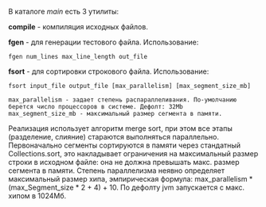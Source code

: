 В каталоге *main* есть 3 утилиты:

**compile** - компиляция исходных файлов.

**fgen** - для генерации тестового файла.
    Использование: 
    
    fgen num_lines max_line_length out_file
    
**fsort** - для сортировки строкового файла.
    Использование:
    
    fsort input_file output_file [max_parallelism] [max_segment_size_mb]
    
    max_parallelism - задает степень распараллеливания. По-умолчанию берется число процессоров в системе. Дефолт: 32Mb
    max_segment_size_mb - максимальный размер сегмента в памяти. 
    
Реализация использует алгоритм merge sort, при этом все этапы (разделение, слияние) стараются выполняться параллельно.
Первоначально сегменты сортируются в памяти через стандатный Collections.sort, это накладывает ограничения на 
максимальный размер строки в исходном файле: она не должна превышать макс. размер сегмента в памяти.
Степень параллелизма неявно определяет максимальный размер хипа, эмпирическая формула: 
    max_parallelism * (max_Segment_size * 2 + 4) + 10. По дефолту jvm запускается с макс. хипом в 1024Мб.